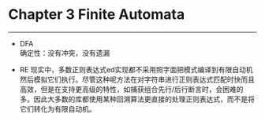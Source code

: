 # Chapter 3 Finite Automata

---

- DFA  
	确定性：没有冲突，没有遗漏

- RE
	现实中，多数正则表达式ed实现都不采用照字面把模式编译到有限自动机然后模拟它们执行。尽管这种呢方法在对字符串进行正则表达式匹配时快而且高效，但是在支持更高级的特性，如捕获组合先行/后行断言时，会困难的多。因此大多数的库都使用某种回溯算法更直接的处理正则表达式，而不是将它们转化为有限自动机。
